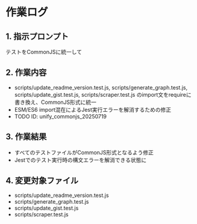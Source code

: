 # 作業ログ

## 1. 指示プロンプト
テストをCommonJSに統一して

## 2. 作業内容
- scripts/update_readme_version.test.js, scripts/generate_graph.test.js, scripts/update_gist.test.js, scripts/scraper.test.js のimport文をrequireに書き換え、CommonJS形式に統一
- ESM/ES6 import混在によるJest実行エラーを解消するための修正
- TODO ID: unify_commonjs_20250719

## 3. 作業結果
- すべてのテストファイルがCommonJS形式となるよう修正
- Jestでのテスト実行時の構文エラーを解消できる状態に

## 4. 変更対象ファイル
- scripts/update_readme_version.test.js
- scripts/generate_graph.test.js
- scripts/update_gist.test.js
- scripts/scraper.test.js
